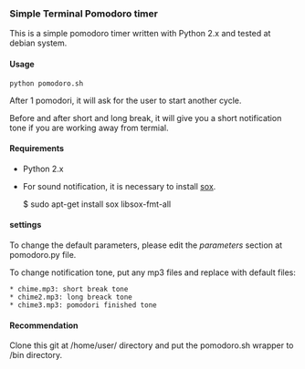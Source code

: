 ### Simple Terminal Pomodoro timer 

This is a simple pomodoro timer written with Python 2.x and tested at debian system. 

#### Usage
    python pomodoro.sh

After 1 pomodori, it will ask for the user to start another cycle.

Before and after short and long break, it will give you a short notification tone if you are working away from termial.

#### Requirements

* Python 2.x

* For sound notification, it is necessary to install <a href="http://sox.sourceforge.net/">sox</a>.

    $ sudo apt-get install sox libsox-fmt-all

#### settings
To change the default parameters, please edit the *parameters* section at pomodoro.py file.

To change notification tone, put any mp3 files and replace with default files:

    * chime.mp3: short break tone
    * chime2.mp3: long breack tone
    * chime3.mp3: pomodori finished tone
    
#### Recommendation

Clone this git at /home/user/ directory and put the pomodoro.sh wrapper to /bin directory.

 

